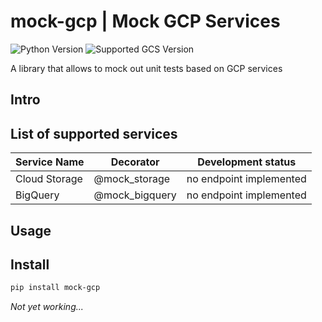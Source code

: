 # mock-gcp | Mock GCP Services

![Python Version](https://img.shields.io/badge/python-3.7-blue)
![Supported GCS Version](https://img.shields.io/badge/gcs-v1.22.0-brightgreen)

A library that allows to mock out unit tests based on GCP services

## Intro

## List of supported services

| Service Name  | Decorator      | Development status      |
| ------------- | -------------- | ----------------------- |
| Cloud Storage | @mock_storage  | no endpoint implemented |
| BigQuery      | @mock_bigquery | no endpoint implemented |

## Usage

## Install

```bash
pip install mock-gcp
```

_Not yet working..._

